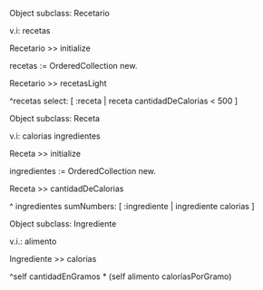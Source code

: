 Object subclass: Recetario

v.i: recetas



Recetario  >> initialize

recetas := OrderedCollection new.



Recetario >> recetasLight

^recetas select: [ :receta | receta cantidadDeCalorias < 500 ]





Object subclass: Receta

v.i: calorias ingredientes

Receta  >> initialize

ingredientes := OrderedCollection new.



Receta  >> cantidadDeCalorias

^ ingredientes sumNumbers: [ :ingrediente | ingrediente calorias ]





Object subclass: Ingrediente

v.i.: alimento



Ingrediente >> calorias

^self cantidadEnGramos * (self alimento caloríasPorGramo)